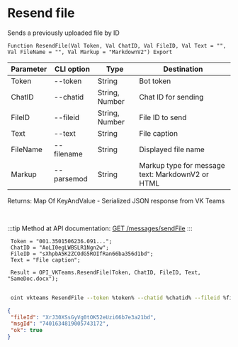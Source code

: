 ﻿---
sidebar_position: 6
---

# Resend file
 Sends a previously uploaded file by ID



`Function ResendFile(Val Token, Val ChatID, Val FileID, Val Text = "", Val FileName = "", Val Markup = "MarkdownV2") Export`

 | Parameter | CLI option | Type | Destination |
 |-|-|-|-|
 | Token | --token | String | Bot token |
 | ChatID | --chatid | String, Number | Chat ID for sending |
 | FileID | --fileid | String, Number | File ID to send |
 | Text | --text | String | File caption |
 | FileName | --filename | String | Displayed file name |
 | Markup | --parsemod | String | Markup type for message text: MarkdownV2 or HTML |

 
 Returns: Map Of KeyAndValue - Serialized JSON response from VK Teams

<br/>

:::tip
Method at API documentation: [GET /messages/sendFile](https://teams.vk.com/botapi/#/messages/get_messages_sendFile)
:::
<br/>


```bsl title="Code example"
 Token = "001.3501506236.091...";
 ChatID = "AoLI0egLWBSLR1Ngn2w";
 FileID = "sXhpbA5K2ZCOdG5ROIfRan66ba356d1bd";
 Text = "File caption";
 
 Result = OPI_VKTeams.ResendFile(Token, ChatID, FileID, Text, "SameDoc.docx");
```
	


```sh title="CLI command example"
 
 oint vkteams ResendFile --token %token% --chatid %chatid% --fileid %fileid% --text %text% --filename %filename% --parsemod %parsemod%

```

```json title="Result"
{
 "fileId": "XrJ30XSsGyVg0tOK52eUzi66b7e3a21bd",
 "msgId": "7401634819005743172",
 "ok": true
}
```
